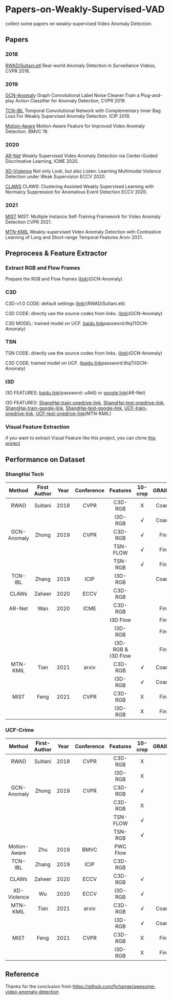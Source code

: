 # Papers-on-Weakly-Supervised-VAD
collect some papers on weakly-supervised Video Anomaly Detection.

## Papers
### 2018
[RWAD/Sultani.etl](http://openaccess.thecvf.com/content_cvpr_2018/papers/Sultani_Real-World_Anomaly_Detection_CVPR_2018_paper.pdf) Real-world Anomaly Detection in Surveillance Videos, CVPR 2018.

### 2019
[GCN-Anomaly](http://openaccess.thecvf.com/content_CVPR_2019/papers/Zhong_Graph_Convolutional_Label_Noise_Cleaner_Train_a_Plug-And-Play_Action_Classifier_CVPR_2019_paper.pdf) Graph Convolutional Label Noise Cleaner:Train a Plug-and-play Action Classifier for Anomaly Detection, CVPR 2019.

[TCN-IBL](https://ieeexplore.ieee.org/abstract/document/8803657/) Temporal Convolutional Network with Complementary Inner Bag Loss For Weakly Supervised Anomaly Detection. ICIP 2019.

[Motion-Aware](https://arxiv.org/pdf/1907.10211) Motion-Aware Feature for Improved Video Anomaly Detection. BMVC 19.

### 2020

[AR-Net](https://ieeexplore.ieee.org/document/9102722) Weakly Supervised Video Anomaly Detection via Center-Guided Discrimative Learning, ICME 2020.

[XD-Violence](https://arxiv.org/pdf/2007.04687.pdf) Not only Look, but also Listen: Learning Multimodal Violence Detection under Weak Supervision ECCV 2020.

[CLAWS](https://www.ecva.net/papers/eccv_2020/papers_ECCV/papers/123670358.pdf) CLAWS: Clustering Assisted Weakly Supervised Learning with Normalcy Suppression for Anomalous Event Detection ECCV 2020.


### 2021

[MIST](https://arxiv.org/abs/2104.01633) MIST: Multiple Instance Self-Training Framework for Video Anomaly Detection CVPR 2021.

[MTN-KMIL](https://arxiv.org/pdf/2101.10030.pdf) Weakly-supervised Video Anomaly Detection with Contrastive Learning of Long and Short-range Temporal Features Arxiv 2021.



## Preprocess & Feature Extractor

### Extract RGB and Flow Frames
Prepare the RGB and Flow frames ([link](https://github.com/yjxiong/temporal-segment-networks))(GCN-Anomaly)

### C3D
C3D-v1.0 CODE: default settings ([link](https://github.com/facebook/C3D))(RWAD/Sultani.etl)

C3D CODE: directly use the source codes from links. ([link](https://github.com/yjxiong/caffe/tree/3D))(GCN-Anomaly)

C3D MODEL: trained model on UCF. [baidu link](https://pan.baidu.com/s/1xmmlKYRu3Vd6FrzCeG1xng)password:9tq7(GCN-Anomaly)

### TSN
TSN CODE: directly use the source codes from links. ([link](https://github.com/yjxiong/temporal-segment-networks))(GCN-Anomaly)

C3D CODE: trained model on UCF. ([baidu link](https://pan.baidu.com/s/1xmmlKYRu3Vd6FrzCeG1xng)password:9tq7)(GCN-Anomaly)

### I3D
I3D FEATURES: [baidu link](https://pan.baidu.com/s/1Cn1BDw6EnjlMbBINkbxHSQ)(password: u4k6) or [google link](https://drive.google.com/file/d/193jToyF8F5rv1SCgRiy_zbW230OrVkuT/view?usp=sharing)(AR-Net)

I3D FEATURES: [ShangHai-train-onedrive-link](https://uao365-my.sharepoint.com/:f:/g/personal/a1697106_adelaide_edu_au/EiLi_oBQnAFCq3UG184p_akB2sV7szCWvOV9PtaKJ6lxtQ?e=MeM3TE), [ShangHai-test-onedrive-link](https://uao365-my.sharepoint.com/:f:/g/personal/a1697106_adelaide_edu_au/EvUUrWqpWqVHrXBzxbzAdD8BGiZBiumWWOaZmQ_AMAkAdg?e=P1rwCg), [ShangHai-train-google-link](https://drive.google.com/drive/folders/1L71Qa0gao6aLVhSjL0H-u2khmTRKcmQs?usp=sharing), [ShangHai-test-google-link](https://drive.google.com/drive/folders/1z-CQPpVtTyfZyPKZdv2hZ-h2oMF6s8ep?usp=sharing), [UCF-train-onedrive-link](https://uao365-my.sharepoint.com/:f:/g/personal/a1697106_adelaide_edu_au/ErCr6bjDzzZPstgposv1ttYBudL8UVnap6eHS46fFbooAQ?e=RZsMtA), [UCF-test-onedrive-link](https://uao365-my.sharepoint.com/:f:/g/personal/a1697106_adelaide_edu_au/EsmBEpklrShEjTFOWTd5FooBVXbeoDHTTqPZn60Vj3Guhg?e=hvv46w)(MTN-KMIL)


### Visual Feature Extraction
if you want to extract Visual Feature like this project, you can clone [this project](https://github.com/wanboyang/anomaly_feature)


## Performance on Dataset

### ShangHai Tech

|   Method    |First Author| Year | Conference |      Features       | 10-crop | GRAINED |  AUC   | FAR  |              |                                                              |
| :---------: | :-----: | :--: | :--------: | :-----------------: | :-----: | :-----: | :----: | ---- | ------------ | ------------------------------------------------------------ |
|    RWAD     | Sultani | 2018 |    CVPR    |       C3D-RGB       |    X    | Coarse  | 86.30  | 0.15 |              | Official(Keras)[code](https://github.com/WaqasSultani/AnomalyDetectionCVPR2018) |
|             |         |      |            |       I3D-RGB       |    √    | Coarse  | 85.33  |      | Re-implement |                                                              |
| GCN-Anomaly |  Zhong  | 2019 |    CVPR    |       C3D-RGB       |    √    |  Fine   | 76.44  |      |              | Official(Pytorch)[code](https://github.com/jx-zhong-for-academic-purpose/GCN-Anomaly-Detection) |
|             |         |      |            |      TSN-FLOW       |    √    |  Fine   | 84.13  |      |              |                                                              |
|             |         |      |            |       TSN-RGB       |    √    |  Fine   | 84.44  |      |              |                                                              |
|   TCN-IBL   |  Zhang  | 2019 |    ICIP    |       I3D-RGB       |         | Coarse  | 82.50  |      |              |                                                              |
|    CLAWs    | Zaheer  | 2020 |    ECCV    |       C3D-RGB       |         |         | 89.67  |      |              |                                                              |
|   AR-Net    |   Wan   | 2020 |    ICME    |       C3D-RGB       |         |  Fine   | 85.01* | 0.57 | Re-implement | Official(Pytorch)[code](https://github.com/wanboyang/Anomaly_AR_Net_ICME_2020) |
|             |         |      |            |      I3D Flow       |         |  Fine   | 82.32  |      |              |                                                              |
|             |         |      |            |       I3D-RGB       |         |  Fine   | 85.38  | 0.27 |              |                                                              |
|             |         |      |            | I3D-RGB & I3D  Flow |         |  Fine   | 91.24  | 0.10 |              |                                                              |
|    MTN-KMIL |  Tian   | 2021 |   arxiv    |       C3D-RGB       |    √    | Coarse  | 91.51  |      |              | Official(Pytorch)[Code](https://github.com/tianyu0207/MTN-KMIL) |
|             |         |      |            |       I3D-RGB       |    √    | Coarse  | 97.21  |      |              |                                                              |
|    MIST     |  Feng   | 2021 |    CVPR    |       C3D-RGB       |    X    |  Fine   | 93.13  | 1.71 |              |                                                              |
|             |         |      |            |       I3D-RGB       |    X    |  Fine   | 94.83  | 0.05 |              |                                                              |


### UCF-Crime


|    Method    |First-Author| Year | Conference | Features | 10-crop | GRAINED |  AUC  | FAR  |              |                                                              |
| :----------: | :-----: | :--: | :--------: | :------: | :-----: | :-----: | :---: | :--: | ------------ | ------------------------------------------------------------ |
|     RWAD     | Sultani | 2018 |    CVPR    | C3D-RGB  |    X    |         | 75.41 | 1.9  |              | Official(Keras)[code](https://github.com/WaqasSultani/AnomalyDetectionCVPR2018) |
|              |         |      |            | I3D-RGB  |    X    |         | 77.92 |      |              |                                                              |
| GCN-Anomaly  |  Zhong  | 2019 |    CVPR    | C3D-RGB  |    √    |         | 81.08 | 2.2  |              | Official(Pytorch)[code](https://github.com/jx-zhong-for-academic-purpose/GCN-Anomaly-Detection) |
|              |         |      |            | C3D-RGB  |    X    |         | 80.67 | 3.3  | Re-implement |                                                              |
|              |         |      |            | TSN-FLOW |    √    |         | 78.08 |      |              |                                                              |
|              |         |      |            | TSN-RGB  |    √    |         | 82.12 |      |              |                                                              |
| Motion-Aware |   Zhu   | 2019 |    BMVC    | PWC Flow |         |         | 79.00 |      |              |                                                              |
|   TCN-IBL    |  Zhang  | 2019 |    ICIP    | C3D-RGB  |         |         | 78.66 |      |              |                                                              |
|    CLAWs     | Zaheer  | 2020 |    ECCV    | C3D-RGB  |    √    |         | 83.03 |      |              |                                                              |
| XD-Violence  |   Wu    | 2020 |    ECCV    | I3D-RGB  |    √    |         | 82.44 |      |              |                                                              |
|   MTN-KMIL   |  Tian   | 2021 |   arxiv    | C3D-RGB  |    √    | Coarse  | 83.28 |      |              | Official(Pytorch)[Code](https://github.com/tianyu0207/MTN-KMIL) |
|              |         |      |            | I3D-RGB  |    √    | Coarse  | 84.03 |      |              |                                                              |
|     MIST     |  Feng   | 2021 |    CVPR    | C3D-RGB  |    X    |  Fine   | 81.40 | 2.19 |              |                                                              |
|              |         |      |            | I3D-RGB  |    X    |  Fine   | 82.30 | 0.13 |              |                                                              |

## Reference
Thanks for the conclusion from https://github.com/fjchange/awesome-video-anomaly-detection
